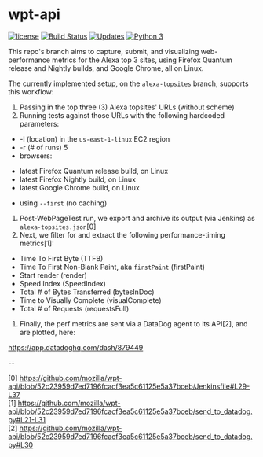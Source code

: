 # wpt-api

[![license](https://img.shields.io/badge/license-MPL%202.0-blue.svg)](https://github.com/mozilla/wpt-api/blob/master/LICENSE.txt)
[![Build Status](https://travis-ci.org/mozilla/wpt-api.svg?branch=master)](https://travis-ci.org/mozilla/wpt-api)
[![Updates](https://pyup.io/repos/github/mozilla/wpt-api/shield.svg)](https://pyup.io/repos/github/mozilla/wpt-api/)
[![Python 3](https://pyup.io/repos/github/mozilla/wpt-api/python-3-shield.svg)](https://pyup.io/repos/github/mozilla/wpt-api/)

This repo's branch aims to capture, submit, and visualizing web-performance metrics for the Alexa top 3 sites, using Firefox Quantum release and Nightly builds, and Google Chrome, all on Linux.

The currently implemented setup, on the ```alexa-topsites``` branch, supports this workflow:

1. Passing in the top three (3) Alexa topsites' URLs (without scheme)
1. Running tests against those URLs with the following hardcoded parameters:
  - -l (location) in the ```us-east-1-linux``` EC2 region
  - -r (# of runs) 5
  - browsers:
  * latest Firefox Quantum release build, on Linux
  * latest Firefox Nightly build, on Linux
  * latest Google Chrome build, on Linux
  - using ```--first``` (no caching)
1. Post-WebPageTest run, we export and archive its output (via Jenkins) as ```alexa-topsites.json```[0]
1. Next, we filter for and extract the following performance-timing metrics[1]:
  - Time To First Byte (TTFB)
  - Time To First Non-Blank Paint, aka ```firstPaint``` (firstPaint)
  - Start render (render)
  - Speed Index (SpeedIndex)
  - Total # of Bytes Transferred (bytesInDoc)
  - Time to Visually Complete (visualComplete)
  - Total # of Requests (requestsFull)
1. Finally, the perf metrics are sent via a DataDog agent to its API[2], and are plotted, here:

https://app.datadoghq.com/dash/879449

--

[0] https://github.com/mozilla/wpt-api/blob/52c23959d7ed7196fcacf3ea5c61125e5a37bceb/Jenkinsfile#L29-L37<br/>
[1] https://github.com/mozilla/wpt-api/blob/52c23959d7ed7196fcacf3ea5c61125e5a37bceb/send_to_datadog.py#L21-L31<br/>
[2] https://github.com/mozilla/wpt-api/blob/52c23959d7ed7196fcacf3ea5c61125e5a37bceb/send_to_datadog.py#L30<br/>
